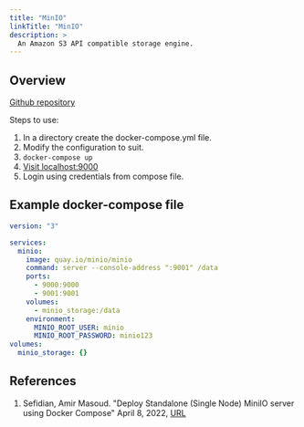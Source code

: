 ```yaml
---
title: "MinIO"
linkTitle: "MinIO"
description: >
  An Amazon S3 API compatible storage engine.
---
```

<!-- date: 2023-03-18T00h12:00-05:00 -->

## Overview

[Github repository](https://github.com/minio/minio)

Steps to use:

1.  In a directory create the docker-compose.yml file.
1.  Modify the configuration to suit.
1.  `docker-compose up`
1.  [Visit localhost:9000](http://localhost:9000)
1.  Login using credentials from compose file.


## Example docker-compose file

```yaml
version: "3"

services:
  minio:
    image: quay.io/minio/minio
    command: server --console-address ":9001" /data
    ports:
      - 9000:9000
      - 9001:9001
    volumes:
      - minio_storage:/data
    environment:
      MINIO_ROOT_USER: minio
      MINIO_ROOT_PASSWORD: minio123
volumes:
  minio_storage: {}

```

## References

<!-- Format for online resources: -->
<!-- Author Last Name, First Name. “Title of Work.” Title of Site, Sponsor or -->
<!-- Publisher (include only if different from website title or author), Date of -->
<!-- Publication or Update Date, URL. Accessed Date (only if no date of publication -->
<!-- or update date). -->


1. Sefidian, Amir Masoud.  "Deploy Standalone (Single Node) MiniIO server using Docker Compose" April 8, 2022, [URL](http://www.sefidian.com/2022/04/08/deploy-standalone-minio-using-docker-compose)
